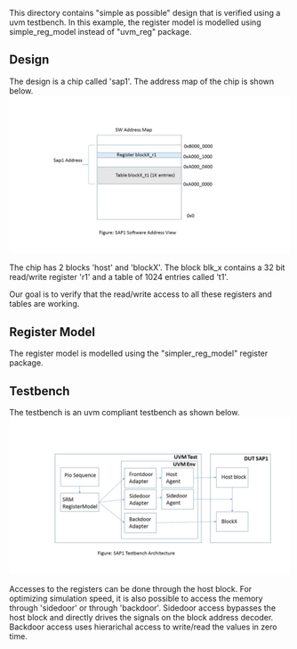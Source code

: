 This directory contains "simple as possible" design that is verified using a uvm testbench.
In this example, the register model is modelled using simple_reg_model instead of "uvm_reg" package.

## Design
The design is a chip called 'sap1'. The address map of the chip is shown below.
![AddressMap](docs/addr_map.jpg)

The chip has 2 blocks 'host' and 'blockX'. The block blk_x contains a 32 bit read/write
register 'r1' and a table of 1024 entries called 't1'.

Our goal is to verify that the read/write access to all these registers and tables are working.

## Register Model
The register model is modelled using the "simpler_reg_model" register package.

## Testbench
The testbench is an uvm compliant testbench as shown below. 
![Testbench](docs/tb.jpg)

Accesses to the registers can be done
through the host block. For optimizing simulation speed, it is also possible to access the memory
through 'sidedoor' or through 'backdoor'. Sidedoor access bypasses the host block and directly drives the 
signals on the block address decoder. Backdoor access uses hierarichal access to write/read the values in zero time.
